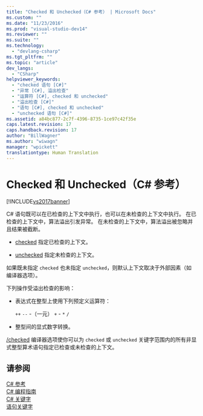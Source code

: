 ```yaml
---
title: "Checked 和 Unchecked（C# 参考） | Microsoft Docs"
ms.custom: ""
ms.date: "11/23/2016"
ms.prod: "visual-studio-dev14"
ms.reviewer: ""
ms.suite: ""
ms.technology: 
  - "devlang-csharp"
ms.tgt_pltfrm: ""
ms.topic: "article"
dev_langs: 
  - "CSharp"
helpviewer_keywords: 
  - "checked 语句 [C#]"
  - "异常 [C#], 溢出检查"
  - "运算符 [C#], checked 和 unchecked"
  - "溢出检查 [C#]"
  - "语句 [C#], checked 和 unchecked"
  - "unchecked 语句 [C#]"
ms.assetid: a84bc877-2c7f-4396-8735-1ce97c42f35e
caps.latest.revision: 17
caps.handback.revision: 17
author: "BillWagner"
ms.author: "wiwagn"
manager: "wpickett"
translationtype: Human Translation
---
```

# Checked 和 Unchecked（C# 参考）
[!INCLUDE[vs2017banner](../../../csharp/includes/vs2017banner.md)]

C\# 语句既可以在已检查的上下文中执行，也可以在未检查的上下文中执行。  在已检查的上下文中，算法溢出引发异常。  在未检查的上下文中，算法溢出被忽略并且结果被截断。  
  
-   [checked](../../../csharp/language-reference/keywords/checked.md) 指定已检查的上下文。  
  
-   [unchecked](../../../csharp/language-reference/keywords/unchecked.md) 指定未检查的上下文。  
  
 如果既未指定 `checked` 也未指定 `unchecked`，则默认上下文取决于外部因素（如编译器选项）。  
  
 下列操作受溢出检查的影响：  
  
-   表达式在整型上使用下列预定义运算符：  
  
     `++`  `--` \-（一元）   `+` \-         `*` `/`  
  
-   整型间的显式数字转换。  
  
 [\/checked](../../../csharp/language-reference/compiler-options/checked-compiler-option.md) 编译器选项使你可以为 `checked` 或 `unchecked` 关键字范围内的所有非显式整型算术语句指定已检查或未检查的上下文。  
  
## 请参阅  
 [C\# 参考](../../../csharp/language-reference/index.md)   
 [C\# 编程指南](../../../csharp/programming-guide/index.md)   
 [C\# 关键字](../../../csharp/language-reference/keywords/index.md)   
 [语句关键字](../../../csharp/language-reference/keywords/statement-keywords.md)